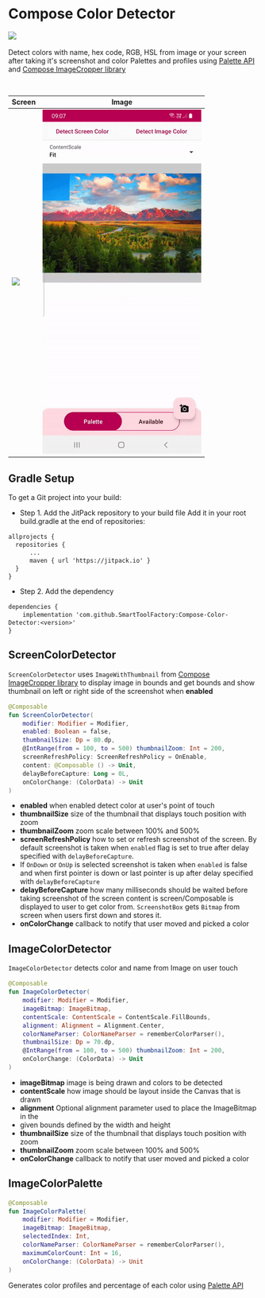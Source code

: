 # Compose Color Detector

[![](https://jitpack.io/v/SmartToolFactory/Compose-Color-Detector.svg)](https://jitpack.io/#SmartToolFactory/Compose-Color-Detector)

Detect colors with name, hex code, RGB, HSL from image or your screen after taking it's screenshot
and color Palettes and profiles
using [Palette API](https://developer.android.com/training/material/palette-colors)
and [Compose ImageCropper library](https://github.com/SmartToolFactory/Compose-Image-Cropper)


</br>

| Screen | Image | 
| ----------|-----------| 
| <img src="./screenshot/screen_detector.gif"/>| <img src="./screenshot/image_detector.gif"/> |

## Gradle Setup

To get a Git project into your build:

* Step 1. Add the JitPack repository to your build file Add it in your root build.gradle at the end
  of repositories:

```
allprojects {
  repositories {
      ...
      maven { url 'https://jitpack.io' }
  }
}
```

* Step 2. Add the dependency

```
dependencies {
    implementation 'com.github.SmartToolFactory:Compose-Color-Detector:<version>'
}
```

## ScreenColorDetector

`ScreenColorDetector` uses `ImageWithThumbnail`
from [Compose ImageCropper library](https://github.com/SmartToolFactory/Compose-Image-Cropper)
to display image in bounds and get bounds and show thumbnail on left or right side of the screenshot
when **enabled**

```kotlin
@Composable
fun ScreenColorDetector(
    modifier: Modifier = Modifier,
    enabled: Boolean = false,
    thumbnailSize: Dp = 80.dp,
    @IntRange(from = 100, to = 500) thumbnailZoom: Int = 200,
    screenRefreshPolicy: ScreenRefreshPolicy = OnEnable,
    content: @Composable () -> Unit,
    delayBeforeCapture: Long = 0L,
    onColorChange: (ColorData) -> Unit
) 
```

* **enabled** when enabled detect color at user's point of touch
* **thumbnailSize** size of the thumbnail that displays touch position with zoom
* **thumbnailZoom** zoom scale between 100% and 500%
* **screenRefreshPolicy** how to set or refresh screenshot of the screen. By default screenshot is
  taken when `enabled` flag is set to true after delay specified with `delayBeforeCapture`.
* If `OnDown` or `OnUp` is selected screenshot is taken when `enabled` is false and when first
  pointer is down or last pointer is up after delay specified with `delayBeforeCapture`
* **delayBeforeCapture** how many milliseconds should be waited before taking screenshot of the
  screen content is screen/Composable is displayed to user to get color from. `ScreenshotBox`
  gets `Bitmap` from screen when users first down and stores it.
* **onColorChange** callback to notify that user moved and picked a color

## ImageColorDetector

`ImageColorDetector` detects color and name from Image on user touch

```kotlin
@Composable
fun ImageColorDetector(
    modifier: Modifier = Modifier,
    imageBitmap: ImageBitmap,
    contentScale: ContentScale = ContentScale.FillBounds,
    alignment: Alignment = Alignment.Center,
    colorNameParser: ColorNameParser = rememberColorParser(),
    thumbnailSize: Dp = 70.dp,
    @IntRange(from = 100, to = 500) thumbnailZoom: Int = 200,
    onColorChange: (ColorData) -> Unit
)
```

* **imageBitmap** image is being drawn and colors to be detected
* **contentScale** how image should be layout inside the Canvas that is drawn
* **alignment** Optional alignment parameter used to place the ImageBitmap in the
* given bounds defined by the width and height
* **thumbnailSize** size of the thumbnail that displays touch position with zoom
* **thumbnailZoom** zoom scale between 100% and 500%
* **onColorChange** callback to notify that user moved and picked a color

## ImageColorPalette

```kotlin
@Composable
fun ImageColorPalette(
    modifier: Modifier = Modifier,
    imageBitmap: ImageBitmap,
    selectedIndex: Int,
    colorNameParser: ColorNameParser = rememberColorParser(),
    maximumColorCount: Int = 16,
    onColorChange: (ColorData) -> Unit
)
```

Generates color profiles and percentage of each color
using [Palette API](https://developer.android.com/training/material/palette-colors)
